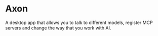 # Axon

A desktop app that allows you to talk to different models, register MCP servers and change the way that you work with AI.
